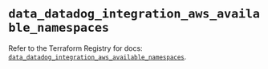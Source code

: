 # `data_datadog_integration_aws_available_namespaces`

Refer to the Terraform Registry for docs: [`data_datadog_integration_aws_available_namespaces`](https://registry.terraform.io/providers/datadog/datadog/3.50.0/docs/data-sources/integration_aws_available_namespaces).
